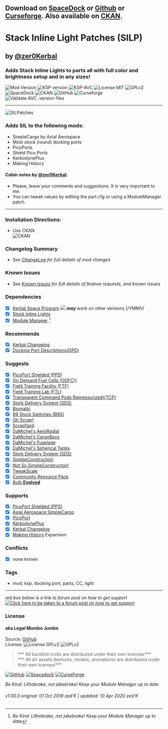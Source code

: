<!-- Readme.md v1.1.3.0
SILPatches (SILP)
created: 01 Oct 19
updated: 2020 03 16 -->

## Download on [SpaceDock][MOD:rel-spacedock] or [Github][MOD:rel-github] or [Curseforge][MOD:rel-curseforge]. Also available on [CKAN][MOD:rel-ckan].  

# Stack Inline Light Patches (SILP)  
## by [@zer0Kerbal][LINK:zer0kerbal]  
### Adds Stack Inline Lights to parts all with full color and brightness setup and in any sizes!
![Mod Version][shield:mod:latest] 
![KSP version][shield:ksp] ![KSP-AVC][shield:kspavc] ![License MIT][shield:license] ![][LOGO:license]   
![SpaceDock][shield:spacedock] ![CKAN][shield:ckan] ![GitHub][shield:github] ![Curseforge][shield:curseforge]  
![Validate AVC .version files][shield:avcvalid]  
***
![SILPatches][IMG:hero:0]
### Adds SIL to the following mods:
- SimpleCargo by Axial Aerospace
- Most stock (round) docking ports
- PicoPorts
- Shield Pico Ports
- KerbodynePlus
- Making History
#### Cabin notes by [@zer0Kerbal][LINK:zer0kerbal]:  
- Please, leave your comments and suggestions. It is very important to me.
- You can tweak values by editing the part.cfg or using a ModuleManager patch.  
***  
### Installation Directions:
- Use CKAN  
![][image:rel-ckan]
### Changelog Summary
- *See [ChangeLog][MOD:changelog] for full details of mod changes*
### Known Issues
- *See [Known Issues][MOD:issues] for full details of feature requests, and known issues*
### Dependencies
- [x] [Kerbal Space Program][KSP:website] [![][shield:ksp]][KSP:website] ***may*** work on other versions ]/YMMV/
- [x] [Stock Inline Lights][thread:SIL]  
- [x] [Module Manager][thread:mm] [^1]  
### Recommends  
- [x] [Kerbal Changelog][thread:kcl]  
- [x] [Docking Port Descriptions(DPD)][thread:DPD]  
### Suggests
- [x] [PicoPort Shielded (PPS)][thread:PPS]  
- [x] [On Demand Fuel Cells (ODFC)}][thread:ODFC]  
- [x] [Field Training Facility (FTF)][thread:FTF]  
- [x] [Field Training Lab (FTL)][thread:FTL]  
- [x] [Transparent Command Pods Repressurized)(TCP)][thread:TCP]  
- [x] [Stork Delivery System (SDS)][thread:SDS]
- [x] [Biomatic][thread:BIO]
- [x] [B9 Stock Switches (B9S)][thread:B9S]  
- [x] [Oh Scrap!][thread:OHS]:  
- [x] [ScrapYard][thread:SYD]:  
- [x] [DaMichel's AeroRadial][thread:DAR]  
- [x] [DaMichel's CargoBays][thread:DCB]  
- [x] [DaMichel's Fuselage][thread:DMF]  
- [x] [DaMichel's Spherical Tanks][thread:DST]  
- [x] [Stork Delivery System (SDS)][thread:SDS]  
- [x] [SimpleConstructon!][thread:SC!]  
- [x] [Not So SimpleConstructon!][thread:NSSC]  
- [x] [TweakScale][thread:twk]  
- [x] [Community Resource Pack][thread:crp]  
- [x] [Bulb **Evolved**][thread:bulb]  
### Supports
- [x] [PicoPort Shielded (PPS)][thread:PPS]  
- [x] [Axial Aerospace SimpleCargo][thread:AAS]  
- [x] [PicoPort][thread:pp]  
- [x] [KerbodynePlus][thread:kb+]  
- [x] [Kerbal Changelog][thread:kcl]  
- [x] [Making History][KSP:website] Expansion 
### Conflicts
- [x] none known
### Tags
 - mod, ksp, docking port, parts, CC, light
***  
*red box below is a link to forum post on how to get support*  
[![][image:get-support]][thread:getsupport]  
### License
#### aka Legal Mumbo Jumbo
Source: [GitHub][MOD:github:repo]  
License: ![License GPLv2][shield:license] ![][LOGO:license]    
> *** All bundled mods are distributed under their own licenses***  
> *** All art assets (textures, models, animations) are distributed under their own licenses***   

[![][image:rel-github]][MOD:rel-github] [![][image:rel-spacedock]][MOD:rel-spacedock] [![][image:rel-curseforge]][MOD:rel-curseforge]  

*Be Kind: Lithobrake, not jakebrake! Keep your Module Manager up to date*

###### v1.00.0 original: 01 Oct 2019 zed'K | updated: 10 Apr 2020 zed'K

[MOD:license]:      https://github.com/zer0Kerbal/SILPatches/blob/master/LICENSE
[MOD:contributing]: https://github.com/zer0Kerbal/SILPatches/blob/master/.github/CONTRIBUTING.md
[MOD:wiki]:         https://github.com/zer0Kerbal/SILPatches/
[MOD:issues]:       https://github.com/zer0Kerbal/SILPatches/issues
[MOD:known]:        https://github.com/zer0Kerbal/SILPatches/wiki/Known-Issues
[MOD:forum]:        https://forum.kerbalspaceprogram.com/index.php?/topic/193050-*
[MOD:github:repo]:  https://github.com/zer0Kerbal/SILPatches/
[MOD:changelog]:    https://github.com/zer0Kerbal/SILPatches/Changelog.cfg
[KSP:website]:      https://kerbalspaceprogram.com/ "Kerbal Space Program"  

[LINK:license]: https://www.gnu.org/licenses/gpl-2.0-standalone.html "GPLv2"  
[LOGO:license]: https://i.postimg.cc/9FrwMgK6/GPL-17x17.png "GPLv2"

[MOD:rel-ckan]:      https://forum.kerbalspaceprogram.com/index.php?/topic/90246-* "CKAN"  
[MOD:rel-github]:    https://github.com/zer0Kerbal/SILPatches/releases/latest "GitHub"  
[MOD:rel-spacedock]: https://spacedock.info/mod/2400 "SpaceDock"  
[MOD:rel-curseforge]: https://www.curseforge.com/kerbal/ksp-mods/silp "CurseForge"  

[image:rel-github]:     https://i.imgur.com/RE4Ppr9.png "GitHub"  
[image:rel-spacedock]:  https://i.imgur.com/m0a7tn2.png "Spacedock"  
[image:rel-curseforge]: https://i.postimg.cc/RZNyB5vP/Download-On-Curse.png "CurseForge"  
[image:get-support]:    https://i.postimg.cc/vHP6zmrw/image.png "Click here to be taken to a forum post on how to get support"  

[image:rel-ckan]:  https://i.postimg.cc/x8XSVg4R/sj507JC.png "CKAN"  

[shield:mod:latest]: https://img.shields.io/github/v/release/zer0Kerbal/SILPatches?include_prereleases?style=plastic
[shield:mod]: https://img.shields.io/endpoint?url=https://raw.githubusercontent.com/zer0Kerbal/SILPatches/master/json/mod.json
[shield:ksp]: https://img.shields.io/endpoint?url=https://raw.githubusercontent.com/zer0Kerbal/SILPatches/master/json/ksp.json
[shield:license]: https://img.shields.io/endpoint?url=https://raw.githubusercontent.com/zer0Kerbal/SILPatches/master/json/license.json
[shield:code]: https://img.shields.io/endpoint?url=https://raw.githubusercontent.com/zer0Kerbal/Kaboom/master/json/code.json
[shield:kspavc]:     https://img.shields.io/badge/KSP-AVC--supported-brightgreen.svg?style=plastic
[shield:spacedock]:  https://img.shields.io/badge/SpaceDock-listed-blue.svg?style=plastic
[shield:ckan]:       https://img.shields.io/badge/CKAN-Indexed-blue.svg?style=plastic
[shield:github]:     https://img.shields.io/badge/Github-Indexed-blue.svg?style=plastic&logo=github
[shield:curseforge]: https://img.shields.io/badge/CurseForge-listed-blue.svg?style=plastic
[shield:avcvalid]:    https://github.com/zer0Kerbal/SILPatches/workflows/Validate%20AVC%20.version%20files/badge.svg

<!-- zer0Kerbal mods -->
[thread:ODFC]: https://forum.kerbalspaceprogram.com/index.php?/topic/187625-* "On Demand Fuel Cells"  
[thread:FTF]:  https://forum.kerbalspaceprogram.com/index.php?/topic/188841-* "Field Training Facility"  
[thread:FTL]:  https://forum.kerbalspaceprogram.com/index.php?/topic/188841-* "Field Training Lab"  
[thread:MHH]:  https://forum.kerbalspaceprogram.com/index.php?/topic/188246-* "More Hitchhikers"  
[thread:TCP]:  https://forum.kerbalspaceprogram.com/index.php?/topic/187495-* "Transparent Command Pods"  
[thread:NUK]:  https://forum.kerbalspaceprogram.com/index.php?/topic/21466-*  "Nuke Tiny Parts"
[thread:OHS]:  https://forum.kerbalspaceprogram.com/index.php?/topic/192360-* "Oh Scrap!"  
[thread:SYD]:  https://forum.kerbalspaceprogram.com/index.php?/topic/192360-* "ScrapYard"  
[thread:DPD]:  https://forum.kerbalspaceprogram.com/index.php?/topic/192184-* "Docking Port Descriptions"
[thread:PPS]:  https://forum.kerbalspaceprogram.com/index.php?/topic/192187-* "Shielded PicoPort"  
[thread:DST]:  https://forum.kerbalspaceprogram.com/index.php?/topic/191719-* "DaMichel's Spherical Tanks"  
[thread:DMF]:  https://forum.kerbalspaceprogram.com/index.php?/topic/191719-* "DaMichel's Fuselage"  
[thread:DAR]:  https://forum.kerbalspaceprogram.com/index.php?/topic/191719-* "DaMichel's AeroRadial"  
[thread:DCB]:  https://forum.kerbalspaceprogram.com/index.php?/topic/191719-* "DaMichel's CargoBays"  
[thread:SDS]:  https://forum.kerbalspaceprogram.com/index.php?/topic/191719-* "Stork Delivery System (SDS)"    
[thread:BIO]:  https://forum.kerbalspaceprogram.com/index.php?/topic/191426-* "Biomatic"  
[thread:B9S]:  https://forum.kerbalspaceprogram.com/index.php?/topic/190870-* "B9 Stock Patches"   
[thread:KGX]:  https://forum.kerbalspaceprogram.com/index.php?/topic/192696-* "KerGuise Experimental Engineering"  
[thread:SC!]:  https://forum.kerbalspaceprogram.com/index.php?/topic/191424-* "SimpleConstructon!"  
[thread:SL!]:  https://forum.kerbalspaceprogram.com/index.php?/topic/191045-* "SimpleLogistics!"  
[thread:SIL]:  https://forum.kerbalspaceprogram.com/index.php?/topic/193050-* "Stock Inline Lights"  
[thread:NSSC]:  https://forum.kerbalspaceprogram.com/index.php?/topic/191504-* "Not So SimpleConstructon!"  
[thread:BOOM]: https://forum.kerbalspaceprogram.com/index.php?/topic/192938-* "KaboOom!"
[thread:VG0]:  https:// "Vanguard Phase I"  
[thread:VG1]:  https:// "Vanguard Phase II"  
[thread:VGR]:  https:// "Vanguard Rodent"  
[thread:PRB]:  https:// "ProbiTronics"  
[thread:CTN]:  https:// "CTN"  
[thread:HBF]:  https:// "HotBeverages Fuel Cells" 
[thread:HBX]:  https:// "HotBeverages Experimental" 
[thread:HBM]:  https:// "HotBeverages Sensor Modules" 
[thread:HMS]:  https:// "HotBeverages Service Modules" 
[thread:HBK]:  https:// "HotBeverages Kerturn" 
[thread:DRL]:  https:// "DRElite (DRL)"
[thread:AIM]:  https:// "LandingAim"  
[thread:GFC]:  https:// "G-Force"
[thread:JET]:  https:// "Jettison"  
[thread:SILP]: https:// "Stock Inline Lights Patches"
[thread:DSV]:  https:// "DECQ Saturn V"  
[thread:DKX]:  https:// "DECQ KerbalX"  
[thread:DN1]:  https:// "DECQ N-1"  
[thread:DP+]:  https:// "DECQ Proton"  
[thread:SSS]:  https:// "DECQ Space Shuttle System"  
[thread:ARP]:  https:// "TriggerAu's Alternate Resource Panel"  
[thread:ARI]:  https:// "Olympic1's Icons for ARP"  
[thread:AAD]:  https:// "Axial Aerospace Dreamer"  
[thread:AAL]:  https:// "Axial Aerospace LanderTek"  
[thread:AAS]:  https:// "Axial Aerospace SimpleCargo"  
[thread:AAW]:  https:// "Axial Aerospace WhimChaser"  

[thread:mm]:  https://forum.kerbalspaceprogram.com/index.php?/topic/50533-* "Module Manager"   
[thread:kcl]: https://forum.kerbalspaceprogram.com/index.php?/topic/179207-* "Kerbal Changelog"  
[thread:twk]: https://forum.kerbalspaceprogram.com/index.php?/topic/179030-* "TweakScale"  
[thread:crp]: https://forum.kerbalspaceprogram.com/index.php?/topic/83007-* "Community Resource Pack"  
[thread:bulb]: https://forum.kerbalspaceprogram.com/index.php?/topic/191270-* "Bulb *Evolved*"
[thread:pp]: https://forum.kerbalspaceprogram.com/index.php?/topic/190319-18x-picoport-the-micro-docking-ports/ "PicoPort"  
[thread:kb+]: http://forum.kerbalspaceprogram.com/index.php?/topic/130809-105-kerbodyne-plus "Kerbodyne Plus"  

[thread:getsupport]: https://forum.kerbalspaceprogram.com/index.php?/topic/83212-* "Link to how to get support"  

[LINK:zer0Kerbal]: https://forum.kerbalspaceprogram.com/index.php?/profile/190933-zer0kerbal/ "zed'K"   

[UTUBE:img]:  https://img.youtube.com/vi/M4oEPicCZFU/0.jpg  
[UTUBE:link]: https://youtu.be/M4oEPicCZFU "Stock Inline Lights (SIL)"  

[IMG:hero:0]: https://i.imgur.com/AkVuW8J.png "Stack Inline Lights (SIL)"  
[IMG:hero:1]: https://i.imgur.com/wiWF3gQ.png "Stack Inline Lights (SIL)"  


[^1]: *Be Kind: Lithobrake, not jakebrake! Keep your Module Manager up to date* 

<!--
this file: GPLv2
zer0Kerbal-->
